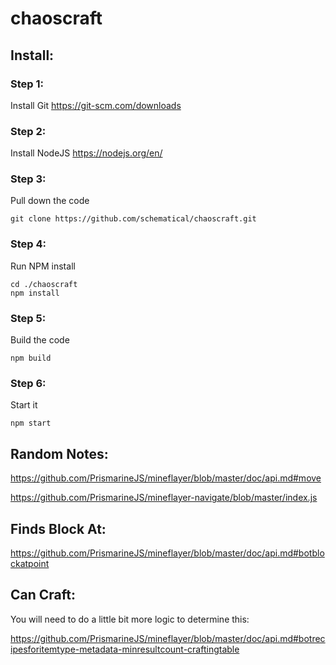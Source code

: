 # chaoscraft


## Install:

### Step 1:
Install Git
https://git-scm.com/downloads


### Step 2:
Install NodeJS
https://nodejs.org/en/

### Step 3:
Pull down the code
```
git clone https://github.com/schematical/chaoscraft.git
```

### Step 4:
Run NPM install
```
cd ./chaoscraft
npm install
```

### Step 5:
Build the code
```
npm build
```

### Step 6:
Start it
```
npm start
```


## Random Notes:

https://github.com/PrismarineJS/mineflayer/blob/master/doc/api.md#move

https://github.com/PrismarineJS/mineflayer-navigate/blob/master/index.js


## Finds Block At:
https://github.com/PrismarineJS/mineflayer/blob/master/doc/api.md#botblockatpoint


## Can Craft:
You will need to do a little bit more logic to determine this:

https://github.com/PrismarineJS/mineflayer/blob/master/doc/api.md#botrecipesforitemtype-metadata-minresultcount-craftingtable